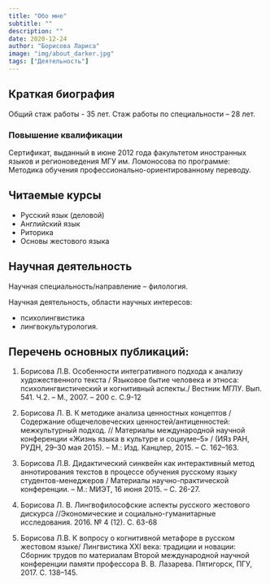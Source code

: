 ```yaml
---
title: "Обо мне"
subtitle: ""
description: ""
date: 2020-12-24
author: "Борисова Лариса"
image: "img/about_darker.jpg"
tags: ["Деятельность"]
---
```


## Краткая биография

Общий стаж работы - 35 лет. Стаж работы по специальности – 28 лет.

### Повышение квалификации

Сертификат, выданный в июне 2012 года факультетом иностранных языков и регионоведения МГУ им. Ломоносова по программе: Методика обучения профессионально-ориентированному переводу.

## Читаемые курсы

 + Русский язык (деловой)
 + Английский язык
 + Риторика
 + Основы жестового языка

## Научная деятельность

Научная специальность/направление – филология.

Научная деятельность, области научных интересов:
 
 + психолингвистика
 + лингвокультурология.

## Перечень основных публикаций:

1. Борисова Л.В. Особенности интегративного подхода к анализу художественного текста / Языковое бытие человека и этноса: психолингвистический и когнитивный аспекты./ Вестник МГЛУ. Вып. 541. Ч.2. – М., 2007. – 200 с. С.9-12

2. Борисова Л. В. К методике анализа ценностных концептов / Содержание общечеловеческих ценностей/антиценностей: межкультурный подход. // Материалы международной научной конференции «Жизнь языка в культуре и социуме–5» / (ИЯз РАН, РУДН, 29–30 мая 2015). – М.: Изд. Канцлер, 2015. – C. 162–163.

3. Борисова Л.В. Дидактический синквейн как интерактивный метод аннотирования текстов в процессе обучения русскому языку студентов-менеджеров / Материалы научно-практической конференции. – М.: МИЭТ, 16 июня 2015. – С. 26-27.

4. Борисова Л. В. Лингвофилософские аспекты русского жестового дискурса //Экономические и социально-гуманитарные исследования. 2016. № 4 (12). С. 63-68

5. Борисова Л.В. К вопросу о когнитивной метафоре в русском жестовом языке/ Лингвистика XXI века: традиции и новации: Сборник трудов по материалам Второй международной научной конференции памяти профессора В. В. Лазарева. Пятигорск, ПГУ, 2017. C. 138–145. 
